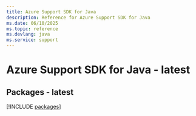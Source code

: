 ```yaml
---
title: Azure Support SDK for Java
description: Reference for Azure Support SDK for Java
ms.date: 06/10/2025
ms.topic: reference
ms.devlang: java
ms.service: support
---
```

# Azure Support SDK for Java - latest
## Packages - latest
[!INCLUDE [packages](support-index.md)]
